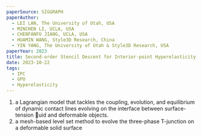 ```yaml
---
paperSource: SIGGRAPH
paperAuthor:
  - LEI LAN, The University of Utah, USA
  - MINCHEN LI, UCLA, USA
  - CHENFANFU JIANG, UCLA, USA
  - HUAMIN WANG, Style3D Research, China
  - YIN YANG, The University of Utah & Style3D Research, USA
paperYear: 2023
title: Second-order Stencil Descent for Interior-point Hyperelasticity
date: 2023-10-22
tags:
  - IPC
  - GPU
  - Hyperelasticity
---
```


1. a Lagrangian model that tackles the coupling, evolution, and equilibrium of dynamic contact lines evolving on the interface between surface-tension ￿uid and deformable objects. 
2. a mesh-based level set method to evolve the three-phase T-junction on a deformable solid surface

<!-- more -->